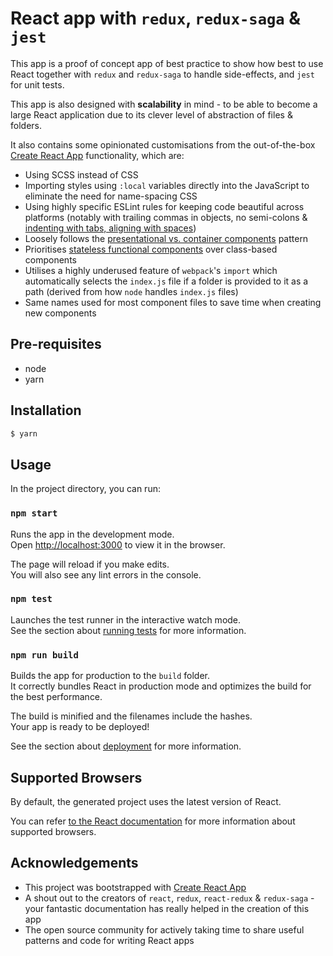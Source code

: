 # React app with `redux`, `redux-saga` & `jest`

This app is a proof of concept app of best practice to show how best to use React together with `redux` and `redux-saga` to handle side-effects, and `jest` for unit tests.

This app is also designed with **scalability** in mind - to be able to become a large React application due to its clever level of abstraction of files & folders.

It also contains some opinionated customisations from the out-of-the-box [Create React App](https://github.com/facebookincubator/create-react-app) functionality, which are:

* Using SCSS instead of CSS
* Importing styles using `:local` variables directly into the JavaScript to eliminate the need for name-spacing CSS
* Using highly specific ESLint rules for keeping code beautiful across platforms (notably with trailing commas in objects, no semi-colons & [indenting with tabs, aligning with spaces](https://dmitryfrank.com/articles/indent_with_tabs_align_with_spaces))
* Loosely follows the [presentational vs. container components](https://medium.com/@dan_abramov/smart-and-dumb-components-7ca2f9a7c7d0) pattern
* Prioritises [stateless functional components](https://code.tutsplus.com/tutorials/stateful-vs-stateless-functional-components-in-react--cms-29541) over class-based components
* Utilises a highly underused feature of `webpack`'s `import` which automatically selects the `index.js` file if a folder is provided to it as a path (derived from how `node` handles `index.js` files)
* Same names used for most component files to save time when creating new components

## Pre-requisites

* node
* yarn

## Installation

```bash
$ yarn
```

## Usage

In the project directory, you can run:

### `npm start`

Runs the app in the development mode.<br>
Open [http://localhost:3000](http://localhost:3000) to view it in the browser.

The page will reload if you make edits.<br>
You will also see any lint errors in the console.

### `npm test`

Launches the test runner in the interactive watch mode.<br>
See the section about [running tests](#running-tests) for more information.

### `npm run build`

Builds the app for production to the `build` folder.<br>
It correctly bundles React in production mode and optimizes the build for the best performance.

The build is minified and the filenames include the hashes.<br>
Your app is ready to be deployed!

See the section about [deployment](#deployment) for more information.

## Supported Browsers

By default, the generated project uses the latest version of React.

You can refer [to the React documentation](https://reactjs.org/docs/react-dom.html#browser-support) for more information about supported browsers.

## Acknowledgements

* This project was bootstrapped with [Create React App](https://github.com/facebookincubator/create-react-app)
* A shout out to the creators of `react`, `redux`, `react-redux` & `redux-saga` - your fantastic documentation has really helped in the creation of this app
* The open source community for actively taking time to share useful patterns and code for writing React apps